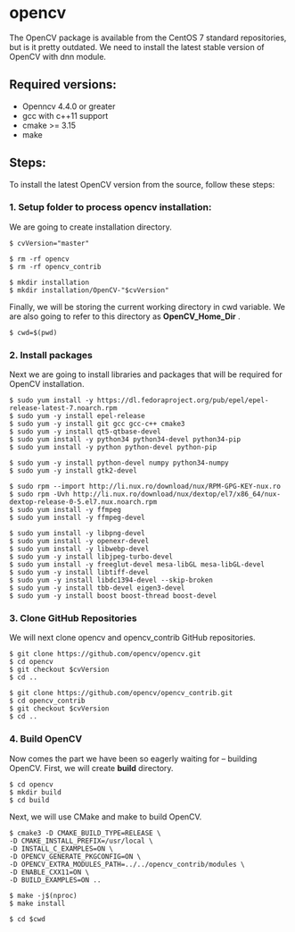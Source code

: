 # opencv

The OpenCV package is available from the CentOS 7 standard repositories, but is it pretty outdated. We need to install the latest stable version of OpenCV with dnn module.


## Required versions:
- Openncv 4.4.0 or greater
- gcc with c++11 support
- cmake >= 3.15
- make

##  Steps:

To install the latest OpenCV version from the source, follow these steps:

### 1. Setup folder to process opencv installation:

We are going to  create installation directory.


<div class="termy">

```console
$ cvVersion="master"

$ rm -rf opencv
$ rm -rf opencv_contrib

$ mkdir installation
$ mkdir installation/OpenCV-"$cvVersion"
```

</div>


Finally, we will be storing the current working directory in cwd variable. We are also going to refer to this directory as **OpenCV_Home_Dir** .

<div class="termy">

```console
$ cwd=$(pwd)
```

</div>


### 2. Install packages

Next we are going to install libraries and packages that will be required for OpenCV installation.

<div class="termy">

```console
$ sudo yum install -y https://dl.fedoraproject.org/pub/epel/epel-release-latest-7.noarch.rpm
$ sudo yum -y install epel-release
$ sudo yum -y install git gcc gcc-c++ cmake3
$ sudo yum -y install qt5-qtbase-devel
$ sudo yum install -y python34 python34-devel python34-pip
$ sudo yum install -y python python-devel python-pip

$ sudo yum -y install python-devel numpy python34-numpy
$ sudo yum -y install gtk2-devel

$ sudo rpm --import http://li.nux.ro/download/nux/RPM-GPG-KEY-nux.ro
$ sudo rpm -Uvh http://li.nux.ro/download/nux/dextop/el7/x86_64/nux-dextop-release-0-5.el7.nux.noarch.rpm
$ sudo yum install -y ffmpeg
$ sudo yum install -y ffmpeg-devel

$ sudo yum install -y libpng-devel
$ sudo yum install -y openexr-devel
$ sudo yum install -y libwebp-devel
$ sudo yum -y install libjpeg-turbo-devel 
$ sudo yum install -y freeglut-devel mesa-libGL mesa-libGL-devel
$ sudo yum -y install libtiff-devel 
$ sudo yum -y install libdc1394-devel --skip-broken
$ sudo yum -y install tbb-devel eigen3-devel
$ sudo yum -y install boost boost-thread boost-devel
```

</div>


### 3. Clone GitHub Repositories

We will next clone opencv and opencv_contrib GitHub repositories.

<div class="termy">

```console
$ git clone https://github.com/opencv/opencv.git
$ cd opencv
$ git checkout $cvVersion
$ cd ..

$ git clone https://github.com/opencv/opencv_contrib.git
$ cd opencv_contrib
$ git checkout $cvVersion
$ cd ..
```

</div>


### 4. Build OpenCV

Now comes the part we have been so eagerly waiting for – building OpenCV. First, we will create **build** directory.

<div class="termy">

```console
$ cd opencv
$ mkdir build
$ cd build
```
</div>


Next, we will use CMake and make to build OpenCV.

<div class="termy">

```console
$ cmake3 -D CMAKE_BUILD_TYPE=RELEASE \
-D CMAKE_INSTALL_PREFIX=/usr/local \
-D INSTALL_C_EXAMPLES=ON \
-D OPENCV_GENERATE_PKGCONFIG=ON \
-D OPENCV_EXTRA_MODULES_PATH=../../opencv_contrib/modules \
-D ENABLE_CXX11=ON \
-D BUILD_EXAMPLES=ON ..

$ make -j$(nproc)
$ make install

$ cd $cwd

```
</div>


